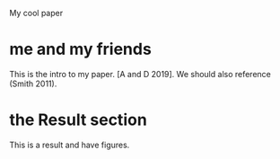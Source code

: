 My cool paper
# me and my friends

This is the intro to my paper. [A and D 2019].
We should also reference (Smith 2011).

# the Result section
This is a result and have figures.

